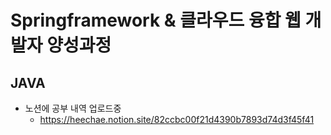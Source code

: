 # Springframework & 클라우드 융합 웹 개발자 양성과정
## JAVA
* 노션에 공부 내역 업로드중 <br>
  - https://heechae.notion.site/82ccbc00f21d4390b7893d74d3f45f41
